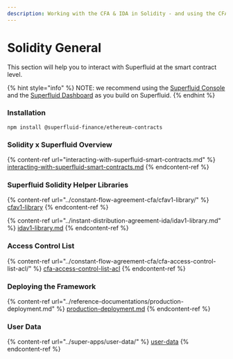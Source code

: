 ```yaml
---
description: Working with the CFA & IDA in Solidity - and using the CFA Library
---
```


# Solidity General

This section will help you to interact with Superfluid at the smart contract level.

{% hint style="info" %}
NOTE: we recommend using the [Superfluid Console](https://console.superfluid.finance) and the [Superfluid Dashboard](https://app.superfluid.finance) as you build on Superfluid.
{% endhint %}

### Installation

```solidity
npm install @superfluid-finance/ethereum-contracts
```

### Solidity x Superfluid Overview

{% content-ref url="interacting-with-superfluid-smart-contracts.md" %}
[interacting-with-superfluid-smart-contracts.md](interacting-with-superfluid-smart-contracts.md)
{% endcontent-ref %}

### Superfluid Solidity Helper Libraries

{% content-ref url="../constant-flow-agreement-cfa/cfav1-library/" %}
[cfav1-library](../constant-flow-agreement-cfa/cfav1-library/)
{% endcontent-ref %}

{% content-ref url="../instant-distribution-agreement-ida/idav1-library.md" %}
[idav1-library.md](../instant-distribution-agreement-ida/idav1-library.md)
{% endcontent-ref %}

### Access Control List

{% content-ref url="../constant-flow-agreement-cfa/cfa-access-control-list-acl/" %}
[cfa-access-control-list-acl](../constant-flow-agreement-cfa/cfa-access-control-list-acl/)
{% endcontent-ref %}

### Deploying the Framework

{% content-ref url="../reference-documentations/production-deployment.md" %}
[production-deployment.md](../reference-documentations/production-deployment.md)
{% endcontent-ref %}

### User Data

{% content-ref url="../super-apps/user-data/" %}
[user-data](../super-apps/user-data/)
{% endcontent-ref %}
